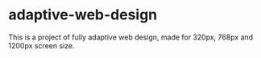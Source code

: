 # adaptive-web-design   
This is a project of fully adaptive web design, made for 320px, 768px and 1200px screen size.
